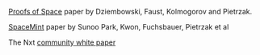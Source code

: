[Proofs of Space](https://eprint.iacr.org/2013/796.pdf) paper by Dziembowski, Faust, Kolmogorov and Pietrzak.

[SpaceMint](https://eprint.iacr.org/2015/528.pdf) paper by Sunoo Park, Kwon, Fuchsbauer, Pietrzak et al

The Nxt [community white paper](https://nxtwiki.org/wiki/Whitepaper:Nxt)
